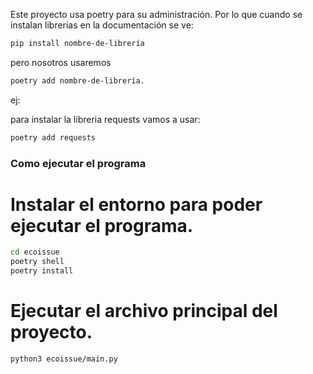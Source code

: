 Este proyecto usa poetry para su administración.
Por lo que cuando se instalan librerias en la documentación se ve:

```bash
pip install nombre-de-librería
```

pero nosotros usaremos 

```bash
poetry add nombre-de-librería.
```


ej:

para instalar la libreria requests vamos a usar:

```bash
poetry add requests
```


### Como ejecutar el programa

# Instalar el entorno para poder ejecutar el programa.
```bash
cd ecoissue
poetry shell
poetry install
```

# Ejecutar el archivo principal del proyecto.

```bash
python3 ecoissue/main.py
```